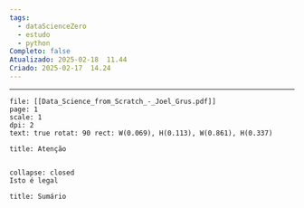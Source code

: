 ```yaml
---
tags:
  - dataScienceZero
  - estudo
  - python
Completo: false
Atualizado: 2025-02-18  11.44
Criado: 2025-02-17  14.24
---
```

--- 


```slide-note 
file: [[Data_Science_from_Scratch_-_Joel_Grus.pdf]]
page: 1
scale: 1
dpi: 2 
text: true rotat: 90 rect: W(0.069), H(0.113), W(0.861), H(0.337)
```

```ad-warning
title: Atenção


```


```ad-note
collapse: closed
Isto é legal

```



```ad-summary
title: Sumário


```




